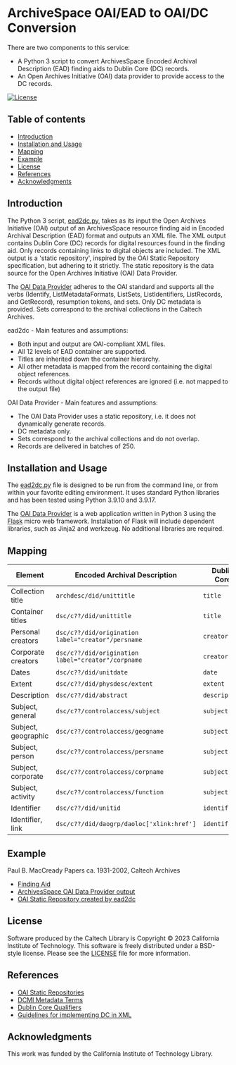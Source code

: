 # ArchiveSpace OAI/EAD to OAI/DC Conversion

There are two components to this service:

* A Python 3 script to convert ArchivesSpace Encoded Archival Description (EAD) finding aids to Dublin Core (DC) records.
* An Open Archives Initiative (OAI) data provider to provide access to the DC records.


[![License](https://img.shields.io/badge/License-BSD--like-lightgrey)](https://choosealicense.com/licenses/bsd-3-clause)


## Table of contents

* [Introduction](#introduction)
* [Installation and Usage](#installation)
* [Mapping](#mapping)
* [Example](#example)
* [License](#license)
* [References](#references)
* [Acknowledgments](#acknowledgments)


## Introduction

The Python 3 script, [ead2dc.py](app/ead2dc.py), takes as its input the Open Archives Initiative (OAI) output of an ArchivesSpace resource finding aid in Encoded Archival Description (EAD) format and outputs an XML file. The XML output contains Dublin Core (DC) records for digital resources found in the finding aid. Only records containing links to digital objects are included. The XML output is a 'static repository', inspired by the OAI Static Repository specification, but adhering to it strictly. The static repository is the data source for the Open Archives Initiative (OAI) Data Provider.

The [OAI Data Provider](https://apps.library.caltech.edu/ead2dc/) adheres to the OAI standard and supports all the verbs (Identify, ListMetadataFormats, ListSets, ListIdentifiers, ListRecords, and GetRecord), resumption tokens, and sets. Only DC metadata is provided. Sets correspond to the archival collections in the Caltech Archives.

ead2dc - Main features and assumptions:

* Both input and output are OAI-compliant XML files.
* All 12 levels of EAD container are supported.
* Titles are inherited down the container hierarchy.
* All other metadata is mapped from the record containing the digital object references.
* Records without digital object references are ignored (i.e. not mapped to the output file)

OAI Data Provider - Main features and assumptions:

* The OAI Data Provider uses a static repository, i.e. it does not dynamically generate records.
* DC metadata only.
* Sets correspond to the archival collections and do not overlap.
* Records are delivered in batches of 250.

## Installation and Usage

The [ead2dc.py](app/ead2dc.py) file is designed to be run from the command line, or from within your favorite editing environment. It uses standard Python libraries and has been tested using Python 3.9.10 and 3.9.17.

The [OAI Data Provider](https://apps.library.caltech.edu/ead2dc/) is a web application written in Python 3 using the [Flask](https://flask.palletsprojects.com/en/3.0.x/) micro web framework. Installation of Flask will include dependent libraries, such as Jinja2 and werkzeug. No additional libraries are required.

## Mapping

| Element | Encoded Archival Description | Dublin Core |
|---|---|---|
| Collection title  | `archdesc/did/unittitle`  | `title`  |
| Container titles  | `dsc/c??/did/unittitle`  | `title`  |
| Personal creators  | `dsc/c??/did/origination label="creator"/persname`  | `creator`  |
| Corporate creators  | `dsc/c??/did/origination label="creator"/corpname`  | `creator`  |
| Dates  | `dsc/c??/did/unitdate`  | `date`  |
| Extent  | `dsc/c??/did/physdesc/extent`  | `extent`  |
| Description  | `dsc/c??/did/abstract`  | `description`  |
| Subject, general  | `dsc/c??/controlaccess/subject`  | `subject`  |
| Subject, geographic  | `dsc/c??/controlaccess/geogname`  | `subject`  |
| Subject, person  | `dsc/c??/controlaccess/persname`  | `subject`  |
| Subject, corporate  | `dsc/c??/controlaccess/corpname`  | `subject`  |
| Subject, activity  | `dsc/c??/controlaccess/function`  | `subject`  |
| Identifier  | `dsc/c??/did/unitid`  | `identifier`  |
| Identifier, link  | `dsc/c??/did/daogrp/daoloc['xlink:href']`  | `identifier`  |


## Example

Paul B. MacCready Papers ca. 1931-2002, Caltech Archives

* [Finding Aid](https://collections.archives.caltech.edu/repositories/2/resources/197)
* [ArchivesSpace OAI Data Provider output](https://caltechlibrary.github.io/ead2dc/maccready-ead.xml)
* [OAI Static Repository created by ead2dc](https://caltechlibrary.github.io/ead2dc/maccready-dc.xml)


## License

Software produced by the Caltech Library is Copyright © 2023 California Institute of Technology.  This software is freely distributed under a BSD-style license.  Please see the [LICENSE](LICENSE) file for more information.


## References

* [OAI Static Repositories](http://www.openarchives.org/OAI/2.0/guidelines-static-repository.htm)
* [DCMI Metadata Terms](https://www.dublincore.org/specifications/dublin-core/dcmi-terms/)
* [Dublin Core Qualifiers](https://www.dublincore.org/specifications/dublin-core/dcmes-qualifiers/)
* [Guidelines for implementing DC in XML](https://www.dublincore.org/specifications/dublin-core/dc-xml-guidelines/2002-04-14/)


## Acknowledgments

This work was funded by the California Institute of Technology Library.